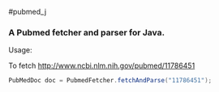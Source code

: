#pubmed_j 
### A Pubmed fetcher and parser for Java.

 

Usage:
 
To fetch http://www.ncbi.nlm.nih.gov/pubmed/11786451 

```java
PubMedDoc doc = PubmedFetcher.fetchAndParse("11786451");  
```



